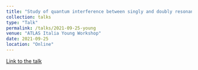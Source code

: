 ```yaml
---
title: "Study of quantum interference between singly and doubly resonant top-quark production"
collection: talks
type: "Talk"
permalink: /talks/2021-09-25-young
venue: "ATLAS Italia Young Workshop"
date: 2021-09-25
location: "Online"
---
```


[Link to the talk](https://indico.cern.ch/event/1058256/contributions/4504992/)
